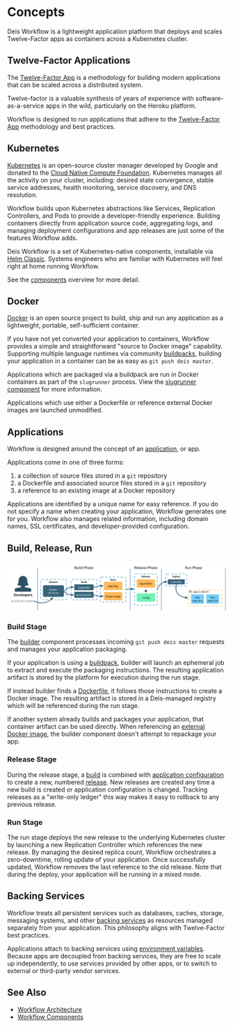 # Concepts

Deis Workflow is a lightweight application platform that deploys and scales
Twelve-Factor apps as containers across a Kubernetes cluster.

## Twelve-Factor Applications

The [Twelve-Factor App][] is a methodology for building modern
applications that can be scaled across a distributed system.

Twelve-factor is a valuable synthesis of years of experience with
software-as-a-service apps in the wild, particularly on the
Heroku platform.

Workflow is designed to run applications that adhere to the [Twelve-Factor App][]
methodology and best practices.

## Kubernetes

[Kubernetes][] is an open-source cluster manager developed by Google and
donated to the [Cloud Native Compute Foundation][cncf]. Kubernetes manages all
the activity on your cluster, including: desired state convergence, stable
service addresses, health monitoring, service discovery, and DNS resolution.

Workflow builds upon Kubernetes abstractions like Services, Replication
Controllers, and Pods to provide a developer-friendly experience. Building containers
directly from application source code, aggregating logs, and managing deployment
configurations and app releases are just some of the features Workflow adds.

Deis Workflow is a set of Kubernetes-native components, installable via
[Helm Classic][helm]. Systems engineers who are familiar with Kubernetes will feel right
at home running Workflow.

See the [components][components] overview for more detail.

## Docker

[Docker][] is an open source project to build, ship and run any
application as a lightweight, portable, self-sufficient container.

If you have not yet converted your application to containers, Workflow provides
a simple and straightforward "source to Docker image" capability. Supporting
multiple language runtimes via community [buildpacks][], building your application
in a container can be as easy as `git push deis master`.

Applications which are packaged via a buildpack are run in Docker containers as
part of the `slugrunner` process. View the [slugrunner component][slugrunner]
for more information.

Applications which use either a Dockerfile or reference external Docker
images are launched unmodified.

## Applications

Workflow is designed around the concept of an [application][], or app.

Applications come in one of three forms:

1. a collection of source files stored in a `git` repository
2. a Dockerfile and associated source files stored in a `git` repository
3. a reference to an existing image at a Docker repository

Applications are identified by a unique name for easy reference. If you do not
specify a name when creating your application, Workflow generates one for you.
Workflow also manages related information, including domain names, SSL
certificates, and developer-provided configuration.

## Build, Release, Run

![Git Push Workflow](../diagrams/Git_Push_Flow.png)

### Build Stage

The [builder][] component processes incoming `git push deis master` requests
and manages your application packaging.

If your application is using a [buildpack][buildpacks], builder will launch an ephemeral
job to extract and execute the packaging instructions. The resulting
application artifact is stored by the platform for execution during the run
stage.

If instead builder finds a [Dockerfile][dockerfile], it follows those instructions to
create a Docker image. The resulting artifact is stored in a Deis-managed registry which
will be referenced during the run stage.

If another system already builds and packages your application, that container
artifact can be used directly. When referencing an [external Docker
image][dockerimage], the builder component doesn't attempt to repackage your
app.

### Release Stage

During the release stage, a [build][] is combined with [application configuration][config]
to create a new, numbered [release][]. New releases are created any time a new
build is created or application configuration is changed. Tracking releases as a
"write-only ledger" this way makes it easy to rollback to any previous release.

### Run Stage

The run stage deploys the new release to the underlying Kubernetes cluster by
launching a new Replication Controller which references the new release.
By managing the desired replica count, Workflow
orchestrates a zero-downtime, rolling update of your application. Once
successfully updated, Workflow removes the last reference to the old release.
Note that during the deploy, your application will be running in a mixed mode.

## Backing Services

Workflow treats all persistent services such as databases, caches, storage,
messaging systems, and other [backing services][] as resources managed
separately from your application. This philosophy aligns with Twelve-Factor
best practices.

Applications attach to backing services using [environment variables][].
Because apps are decoupled from backing services, they are free to
scale up independently, to use services provided by other apps, or to switch
to external or third-party vendor services.

## See Also

* [Workflow Architecture][architecture]
* [Workflow Components][components]

[Build and Run]: http://12factor.net/build-release-run
[Docker]: https://www.docker.com/
[Kubernetes]: https://kubernetes.io
[Twelve-Factor App]: http://12factor.net/
[application]: ../reference-guide/terms.md#application
[architecture]: architecture.md
[backing services]: http://12factor.net/backing-services
[build]: ../reference-guide/terms.md#build
[builder]: components.md#builder
[buildpacks]: ../using-workflow/using-buildpacks.md
[cncf]: https://cncf.io/
[components]: components.md
[config]: ../reference-guide/terms.md#config
[dockerfile]: ../using-workflow/using-dockerfiles.md
[dockerimage]: ../using-workflow/using-docker-images.md
[environment variables]: http://12factor.net/config
[helm]: https://helm.sh
[release]: ../reference-guide/terms.md#release
[slugrunner]: concepts.md#slugrunner
